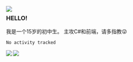 <img src="https://metrics.lecoq.io/HRxiaohu?template=classic&isocalendar=1&languages=1&base.indepth=false&base.hireable=false&isocalendar.duration=half-year&languages.limit=8&languages.threshold=0%25&languages.other=false&languages.colors=github&languages.sections=most-used&languages.indepth=false&languages.analysis.timeout=15&languages.categories=markup%2C%20programming&languages.recent.categories=markup%2C%20programming&languages.recent.load=300&languages.recent.days=14&config.timezone=Asia%2FShanghai" align=left>

### HELLO!
我是一个15岁的初中生。
主攻C#和前端，请多指教😜

<!--START_SECTION:waka-->

```text
No activity tracked
```

<!--END_SECTION:waka-->
<img src="https://count.getloli.com/get/@HRxiaohu?theme=asoul" align="left">
<img src="https://cdn.jsdelivr.net/gh/HRxiaohu/netease-cloud-music-card/card.svg" align="left">

